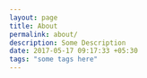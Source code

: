 ```yaml
---
layout: page
title: About 
permalink: about/
description: Some Description
date: 2017-05-17 09:17:33 +05:30
tags: "some tags here"
---
```

